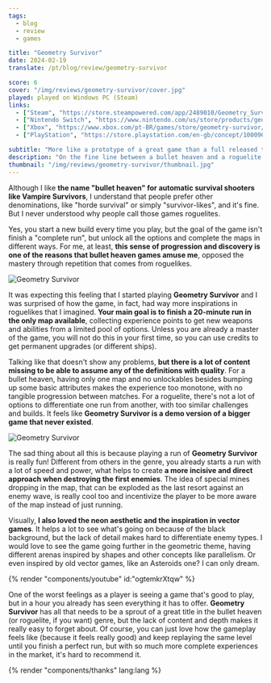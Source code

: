 ```yaml
---
tags:
  - blog
  - review
  - games

title: "Geometry Survivor"
date: 2024-02-19
translate: /pt/blog/review/geometry-survivor

score: 6
cover: "/img/reviews/geometry-survivor/cover.jpg"
played: played on Windows PC (Steam)
links:
  - ["Steam", "https://store.steampowered.com/app/2489010/Geometry_Survivor?curator_clanid=44763507"]
  - ["Nintendo Switch", "https://www.nintendo.com/us/store/products/geometry-survivor-switch/"]
  - ["Xbox", "https://www.xbox.com/pt-BR/games/store/geometry-survivor/9N5J4VGZQ80K"]
  - ["PlayStation", "https://store.playstation.com/en-gb/concept/10009616"]

subtitle: "More like a prototype of a great game than a full released title"
description: "On the fine line between a bullet heaven and a roguelite, this feels more like a prototype of a great game than a full released title."
thumbnail: "/img/reviews/geometry-survivor/thumbnail.jpg"
---
```


Although I like **the name "bullet heaven" for automatic survival shooters like Vampire Survivors**, I understand that people prefer other denominations, like "horde survival" or simply "survivor-likes", and it's fine. But I never understood why people call those games roguelites.

Yes, you start a new build every time you play, but the goal of the game isn't finish a "complete run", but unlock all the options and complete the maps in different ways. For me, at least, **this sense of progression and discovery is one of the reasons that bullet heaven games amuse me**, opposed the mastery through repetition that comes from roguelikes.

![Geometry Survivor](/img/reviews/geometry-survivor/green.jpg)

It was expecting this feeling that I started playing **Geometry Survivor** and I was surprised of how the game, in fact, had way more inspirations in roguelikes that I imagined. **Your main goal is to finish a 20-minute run in the only map available**, collecting experience points to get new weapons and abilities from a limited pool of options. Unless you are already a master of the game, you will not do this in your first time, so you can use credits to get permanent upgrades (or different ships).

Talking like that doesn't show any problems, **but there is a lot of content missing to be able to assume any of the definitions with quality**. For a bullet heaven, having only one map and no unlockables besides bumping up some basic attributes makes the experience too monotone, with no tangible progression between matches. For a roguelite, there's not a lot of options to differentiate one run from another, with too similar challenges and builds. It feels like **Geometry Survivor is a demo version of a bigger game that never existed**.

![Geometry Survivor](/img/reviews/geometry-survivor/red.jpg)

The sad thing about all this is because playing a run of **Geometry Survivor** is really fun! Different from others in the genre, you already starts a run with a lot of speed and power, what helps to create **a more incisive and direct approach when destroying the first enemies**. The idea of special mines dropping in the map, that can be exploded as the last resort against an enemy wave, is really cool too and incentivize the player to be more aware of the map instead of just running.

Visually, **I also loved the neon aesthetic and the inspiration in vector games**. It helps a lot to see what's going on because of the black background, but the lack of detail makes hard to differentiate enemy types. I would love to see the game going further in the geometric theme, having different arenas inspired by shapes and other concepts like parallelism. Or even inspired by old vector games, like an Asteroids one? I can only dream.

{% render "components/youtube" id:"ogtemkrXtqw" %}

One of the worst feelings as a player is seeing a game that's good to play, but in a hour you already has seen everything it has to offer. **Geometry Survivor** has all that needs to be a sprout of a great title in the bullet heaven (or roguelite, if you want) genre, but the lack of content and depth makes it really easy to forget about. Of course, you can just love how the gameplay feels like (because it feels really good) and keep replaying the same level until you finish a perfect run, but with so much more complete experiences in the market, it's hard to recommend it.

{% render "components/thanks" lang:lang %}